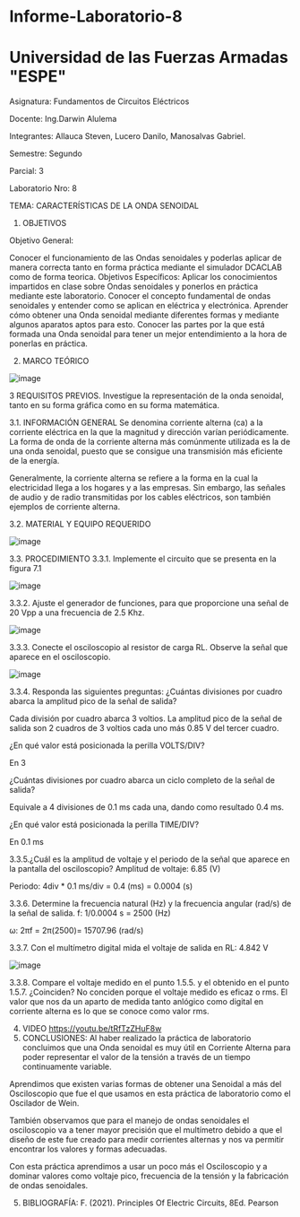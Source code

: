 # Informe-Laboratorio-8
# Universidad de las Fuerzas Armadas "ESPE"

Asignatura: Fundamentos de Circuitos Eléctricos

Docente: Ing.Darwin Alulema

Integrantes: Allauca Steven, Lucero Danilo, Manosalvas Gabriel.

Semestre: Segundo

Parcial: 3

Laboratorio Nro: 8

TEMA: CARACTERÍSTICAS DE LA ONDA SENOIDAL

1. OBJETIVOS

Objetivo General:

Conocer el funcionamiento de las Ondas senoidales y poderlas aplicar de manera correcta tanto en forma práctica mediante el simulador DCACLAB como de forma teorica.
Objetivos Específicos:
Aplicar los conocimientos impartidos en clase sobre Ondas senoidales y ponerlos en práctica mediante este laboratorio.
Conocer el concepto fundamental de ondas senoidales y entender como se aplican en eléctrica y electrónica.
Aprender cómo obtener una Onda senoidal mediante diferentes formas y mediante algunos aparatos aptos para esto.
Conocer las partes por la que está formada una Onda senoidal para tener un mejor entendimiento a la hora de ponerlas en práctica.

2. MARCO TEÓRICO 

![image](https://user-images.githubusercontent.com/94026628/155044497-e45efc53-07eb-4143-83f5-96942e637885.png)


3 REQUISITOS PREVIOS.
Investigue la representación de la onda senoidal, tanto en su forma gráfica como en su forma matemática.

3.1. INFORMACIÓN GENERAL
Se denomina corriente alterna (ca) a la corriente eléctrica en la que la magnitud y dirección varían periódicamente. La forma de onda de la corriente alterna más comúnmente utilizada es la de una onda senoidal, puesto que se consigue una transmisión más eficiente de la energía.

Generalmente, la corriente alterna se refiere a la forma en la cual la electricidad llega a los hogares y a las empresas. Sin embargo, las señales de audio y de radio transmitidas por los cables eléctricos, son también ejemplos de corriente alterna.

3.2. MATERIAL Y EQUIPO REQUERIDO

![image](https://user-images.githubusercontent.com/94026628/155037720-3d864f5d-d8fc-496b-9412-324d67a001a6.png)

3.3. PROCEDIMIENTO
3.3.1. Implemente el circuito que se presenta en la figura 7.1

![image](https://user-images.githubusercontent.com/94026628/155037755-37faeedb-da59-41b9-a6c9-5b94aaa835bb.png)

3.3.2. Ajuste el generador de funciones, para que proporcione una señal de 20 Vpp a una frecuencia de 2.5 Khz.

![image](https://user-images.githubusercontent.com/94026628/155037785-48370862-94d8-4e7f-95db-15eec63dd12a.png)

3.3.3. Conecte el osciloscopio al resistor de carga RL. Observe la señal que aparece en el osciloscopio.

![image](https://user-images.githubusercontent.com/94026628/155037804-9ac309da-8dc7-44ca-a399-98b6c711b20f.png)

3.3.4. Responda las siguientes preguntas:
¿Cuántas divisiones por cuadro abarca la amplitud pico de la señal de salida?

Cada división por cuadro abarca 3 voltios. La amplitud pico de la señal de salida son 2 cuadros de 3 voltios cada uno más 0.85 V del tercer cuadro.

¿En qué valor está posicionada la perilla VOLTS/DIV?

En 3

¿Cuántas divisiones por cuadro abarca un ciclo completo de la señal de salida?

Equivale a 4 divisiones de 0.1 ms cada una, dando como resultado 0.4 ms.

¿En qué valor está posicionada la perilla TIME/DIV?

En 0.1 ms

3.3.5.¿Cuál es la amplitud de voltaje y el periodo de la señal que aparece en la pantalla del osciloscopio?
Amplitud de voltaje: 6.85 (V)

Periodo: 4div * 0.1 ms/div = 0.4 (ms) = 0.0004 (s)

3.3.6. Determine la frecuencia natural (Hz) y la frecuencia angular (rad/s) de la señal de salida.
f: 1/0.0004 s = 2500 (Hz)

ω: 2πf = 2π(2500)= 15707.96 (rad/s)

3.3.7. Con el multímetro digital mida el voltaje de salida en RL: 4.842 V

![image](https://user-images.githubusercontent.com/94026628/155037948-71199951-2042-4ec2-bc45-4a24e1d7599b.png)


3.3.8. Compare el voltaje medido en el punto 1.5.5. y el obtenido en el punto 1.5.7.
¿Coinciden? No conciden porque el voltaje medido es eficaz o rms. El valor que nos da un aparto de medida tanto anlógico como digital en corriente alterna es lo que se conoce como valor rms.

4. VIDEO https://youtu.be/tRfTzZHuF8w 
5. CONCLUSIONES:
Al haber realizado la práctica de laboratorio concluimos que una Onda senoidal es muy útil en Corriente Alterna para poder representar el valor de la tensión a través de un tiempo continuamente variable.

Aprendimos que existen varias formas de obtener una Senoidal a más del Osciloscopio que fue el que usamos en esta práctica de laboratorio como el Oscilador de Wein.

También observamos que para el manejo de ondas senoidales el osciloscopio va a tener mayor precisión que el multímetro debido a que el diseño de este fue creado para medir corrientes alternas y nos va permitir encontrar los valores y formas adecuadas.

Con esta práctica aprendimos a usar un poco más el Osciloscopio y a dominar valores como voltaje pico, frecuencia de la tensión y la fabricación de ondas senoidales.

5. BIBLIOGRAFÍA:
F. (2021). Principles Of Electric Circuits, 8Ed. Pearson
